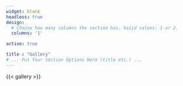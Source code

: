 ```yaml
---
widget: blank
headless: true
design:
  # Choose how many columns the section has. Valid values: 1 or 2.
  columns: '1'

active: true

title : "Gallery"
# ... Put Your Section Options Here (title etc.) ...
---
```


{{< gallery >}}
